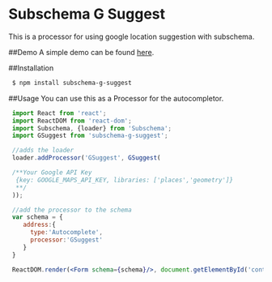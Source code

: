 Subschema G Suggest
===
This is a processor for using google location suggestion with subschema.

##Demo
A simple demo can be found [here](http://jspears.github.io/subschema-g-suggest).

##Installation

```sh
 $ npm install subschema-g-suggest
```

##Usage
You can use this as a Processor for the autocompletor.

```jsx
 import React from 'react';
 import ReactDOM from 'react-dom';
 import Subschema, {loader} from 'Subschema';
 import GSuggest from 'subschema-g-suggest';

 //adds the loader
 loader.addProcessor('GSuggest', GSuggest(

 /**Your Google API Key
  {key: GOOGLE_MAPS_API_KEY, libraries: ['places','geometry']}
  **/
 ));

 //add the processor to the schema
 var schema = {
    address:{
      type:'Autocomplete',
      processor:'GSuggest'
    }
 }

 ReactDOM.render(<Form schema={schema}/>, document.getElementById('content'));
```
